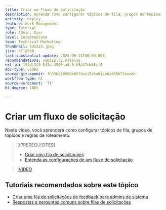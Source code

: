 ```yaml
---
title: Criar um fluxo de solicitação
description: Aprenda como configurar tópicos de fila, grupos de tópicos e regras de roteamento para ajudar a gerenciar a entrada de solicitações e tarefas.
activity: deploy
feature: Work Management
type: Tutorial
role: Admin, User
level: Intermediate
team: Technical Marketing
thumbnail: 335223.jpeg
jira: KT-8960
last-substantial-update: 2024-09-11T00:00:00Z
recommendations: noDisplay,catalog
exl-id: 194df349-541d-4940-a6a5-b5d47cb58cf4
doc-type: video
source-git-commit: f033b210268e8979ee15abe812e6ad85673eeedb
workflow-type: ht
source-wordcount: '71'
ht-degree: 100%

---
```


# Criar um fluxo de solicitação

Neste vídeo, você aprenderá como configurar tópicos de fila, grupos de tópicos e regras de roteamento.

>[!PREREQUISITES]
>
>* [Criar uma fila de solicitações](/help/manage-work/request-queues/create-a-request-queue.md)
>* [Entenda as configurações de um fluxo de solicitação](/help/manage-work/request-queues/understand-settings-for-a-flow-request.md)

>[!VIDEO](https://video.tv.adobe.com/v/335223/?quality=12&learn=on)

## Tutoriais recomendados sobre este tópico

* [Criar uma fila de solicitações de feedback para admins de sistema](/help/manage-work/request-queues/create-a-system-admin-feedback-request-queue.md)
* [Respostas a perguntas comuns sobre filas de solicitações](/help/manage-work/request-queues/request-queue-faq.md)


